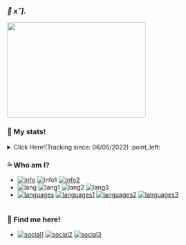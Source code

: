 ### **_🌊 xˆ]._**

<img align="center" src="https://i.imgur.com/E3aBiPa.gif" width="320" height="220">
  
### **🐳 My stats!**
</details>
  <details>
   <summary>Click Here!(Tracking since: 06/05/2022) :point_left:</summary>

   [![felipessa1's GitHub stats](https://readme-github-stats-flame.vercel.app/api?username=controlado&card_width=495&hide_title=false&show_icons=true&count_private=true&include_all_commits=true&theme=github_dark&custom_title=felipessa1's%20Github%20stats!%20)](https://github.com/felipessa1)
  
   [![felipessa1's wakatime](https://github-readme-stats.vercel.app/api/wakatime?username=89c5e1c8-9e67-43ef-bd0e-3ff9a4fde5e2&langs_count=6&range=all_time&theme=github_dark&custom_title=My%20Wakatime%20stats!%20:p%20)](https://github.com/felipessa1)
  
   [![felipessa1's streak](https://github-readme-streak-stats.herokuapp.com/?user=controlado&theme=github-dark-blue&date_format=n%2Fj%5B%2FY%5D&background=FFFFFFstroke=4F94EF&currStreakLabel=4F94EF&currStreakNum=505963&sideNums=4F94EF&sideLabels=4F94EF&border=DDDBDB&hide_dates=true)](https://github.com/felipessa1) 
  </details>


### **💦 Who am I?**
- [![info](https://img.shields.io/static/v1?logo=ReverbNation&label=&message=Felipe%20Messer%20&labelColor=4f94ef&color=white&logoColor=white&style=flat)](https://www.linkedin.com/in/pingu014/)
  ![info1](https://img.shields.io/static/v1?logo=Google%20Maps&label=&message=Brazil&color=white&logoColor=white&style=flat&labelColor=4f94ef)
  [![info2](https://img.shields.io/static/v1?logo=Southwest%20Airlines&label=&message=Single&color=white&logoColor=white&style=flat&labelColor=4f94ef)](https://imgur.com/gallery/2cNfedV)
- ![lang](https://img.shields.io/static/v1?logo=Google%20Translate&label=&message=Idioms&color=white&logoColor=white&style=flat&labelColor=4f94ef)
  ![lang1](https://img.shields.io/static/v1?label=&message=Portuguese&color=white&logoColor=white&style=flat)
  ![lang2](https://img.shields.io/static/v1?label=&message=English&color=white&logoColor=white&style=flat)
  ![lang3](https://img.shields.io/static/v1?label=&message=Spanish&color=white&logoColor=white&style=flat)
- [![languages](https://img.shields.io/static/v1?logo=Python&label=&message=Python&color=white&logoColor=white&style=flat&labelColor=4f94ef)](https://www.python.org)
  [![languages1](https://img.shields.io/static/v1?logo=Kali%20Linux&label=&message=Kali%20Linux&color=white&logoColor=white&style=flat&labelColor=4f94ef)](https://www.kali.org)
  [![languages2](https://img.shields.io/static/v1?logo=Macos&label=&message=MacOS%20Sequoia&color=white&logoColor=white&style=flat&labelColor=4f94ef)](https://www.apple.com/br/macos/macos-sequoia/)
  [![languages3](https://img.shields.io/static/v1?badge=Atom&label=&message=Atom&color=white&logoColor=white&style=flat&labelColor=4f94ef)](https://atom-editor.cc)

#

### **🐧 Find me here!**
- [![social1](https://img.shields.io/static/v1?logo=instagram&link=https://instagram.com/fmesser14&label=&message=fmesser14&color=white&logoColor=white&style=flat&labelColor=4f94ef)](https://instagram.com/fmesser14)
  [![social2](https://img.shields.io/static/v1?logo=GitHub&link=https://github.com/felipessa1&label=&message=felipessa1&color=white&logoColor=white&style=flat&labelColor=4f94ef)](https://github.com/felipessa1)
  [![social3](https://img.shields.io/static/v1?logo=Discord&link=http://discordapp.com/users/felipessa1&label=&message=felipessa1&color=white&logoColor=white&style=flat&labelColor=4f94ef)](http://discordapp.com/users/felipessa1)

#
